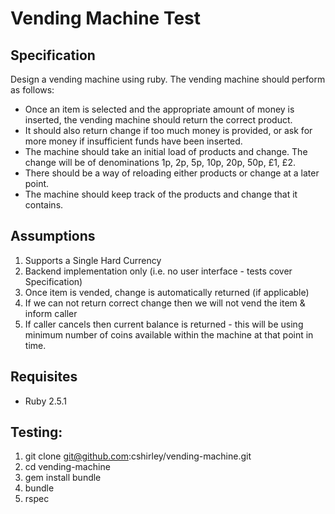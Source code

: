 # Vending Machine Test

## Specification
Design a vending machine using ruby. The vending machine should perform as follows:

- Once an item is selected and the appropriate amount of money is inserted, the vending machine should return the correct product.
- It should also return change if too much money is provided, or ask for more money if insufficient funds have been inserted.
- The machine should take an initial load of products and change. The change will be of denominations 1p, 2p, 5p, 10p, 20p, 50p, £1, £2.
- There should be a way of reloading either products or change at a later point.
- The machine should keep track of the products and change that it contains.


## Assumptions

1. Supports a Single Hard Currency
2. Backend implementation only (i.e. no user interface - tests cover Specification)
3. Once item is vended, change is automatically returned (if applicable)
4. If we can not return correct change then we will not vend the item & inform caller
5. If caller cancels then current balance is returned - this will be using minimum number of coins available within the machine at that point in time.

## Requisites

- Ruby 2.5.1

## Testing:

1. git clone git@github.com:cshirley/vending-machine.git
2. cd vending-machine
3. gem install bundle
4. bundle
5. rspec
